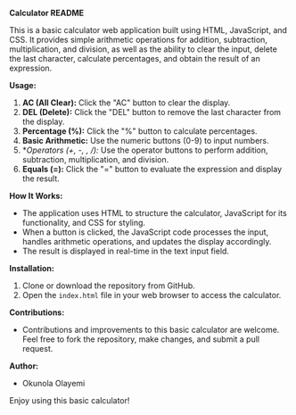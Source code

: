 **Calculator README**

This is a basic calculator web application built using HTML, JavaScript, and CSS. It provides simple arithmetic operations for addition, subtraction, multiplication, and division, as well as the ability to clear the input, delete the last character, calculate percentages, and obtain the result of an expression.

**Usage:**
1. **AC (All Clear):** Click the "AC" button to clear the display.
2. **DEL (Delete):** Click the "DEL" button to remove the last character from the display.
3. **Percentage (%):** Click the "%" button to calculate percentages.
4. **Basic Arithmetic:** Use the numeric buttons (0-9) to input numbers.
5. **Operators (+, -, *, /):** Use the operator buttons to perform addition, subtraction, multiplication, and division.
6. **Equals (=):** Click the "=" button to evaluate the expression and display the result.

**How It Works:**
- The application uses HTML to structure the calculator, JavaScript for its functionality, and CSS for styling.
- When a button is clicked, the JavaScript code processes the input, handles arithmetic operations, and updates the display accordingly.
- The result is displayed in real-time in the text input field.

**Installation:**
1. Clone or download the repository from GitHub.
2. Open the `index.html` file in your web browser to access the calculator.

**Contributions:**
- Contributions and improvements to this basic calculator are welcome. Feel free to fork the repository, make changes, and submit a pull request.

**Author:**
- Okunola Olayemi


Enjoy using this basic calculator!